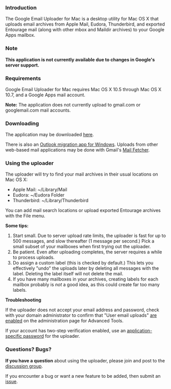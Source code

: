 ### Introduction ###

The Google Email Uploader for Mac is a desktop utility for Mac OS X that uploads email archives from Apple Mail, Eudora, Thunderbird, and exported Entourage mail (along with other mbox and Maildir archives) to your Google Apps mailbox.

### Note ###

**This application is not currently available due to changes in Google's server support.**

### Requirements ###

Google Email Uploader for Mac requires Mac OS X 10.5 through Mac OS X 10.7, and a Google Apps mail account.

**Note:** The application does not currently upload to gmail.com or googlemail.com mail accounts.


### Downloading ###

The application may be downloaded [here](http://code.google.com/p/google-email-uploader-mac/downloads/list).

There is also an [Outlook migration app for Windows](http://tools.google.com/dlpage/outlookmigration/).  Uploads from other web-based mail applications may be done with Gmail's [Mail Fetcher](https://support.google.com/mail/bin/answer.py?hl=en&answer=21288).


### Using the uploader ###

The uploader will try to find your mail archives in their usual locations on Mac OS X:

  * Apple Mail:  ~/Library/Mail
  * Eudora:  ~/Eudora Folder
  * Thunderbird:  ~/Library/Thunderbird

You can add mail search locations or upload exported Entourage archives with the File menu.

**Some tips:**

  1. Start small. Due to server upload rate limits, the uploader is fast for up to 500 messages, and slow thereafter (1 message per second.) Pick a small subset of your mailboxes when first trying out the uploader.
  1. Be patient. Even after uploading completes, the server requires a while to process uploads.
  1. Do assign a custom label (this is checked by default.) This lets you effectively "undo" the uploads later by deleting all messages with the label. Deleting the label itself will not delete the mail.
  1. If you have many mailboxes in your archives, creating labels for each mailbox probably is _not_ a good idea, as this could create far too many labels.

**Troubleshooting**

If the uploader does not accept your email address and password, check with your domain administrator to confirm that "User email uploads" [are enabled](https://developers.google.com/google-apps/email-migration/#getting_started) on the administration page for Advanced Tools.

If your account has two-step verification enabled, use an [application-specific password](http://support.google.com/accounts/bin/answer.py?hl=en&answer=185833) for the uploader.

### Questions? Bugs? ###

**If you have a question** about using the uploader, please join and post to the [discussion group](http://groups.google.com/group/google-email-uploader-mac/).

If you encounter a bug or want a new feature to be added, then submit an [issue](http://code.google.com/p/google-email-uploader-mac/issues/list).